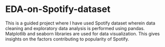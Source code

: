 # EDA-on-Spotify-dataset

This is a guided project where I have used Spotify dataset wherein data cleaning and exploratory data analysis is performed using pandas. Matplotlib and seaborn libraries are used for data visualization. This gives insights on the factors contributing to popularity of Spotify.
